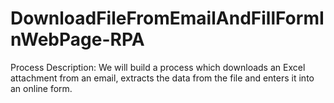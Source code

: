 # DownloadFileFromEmailAndFillFormInWebPage-RPA
Process Description: We will build a process which downloads an Excel attachment from an email, extracts the data from the file and enters it into an online form. 
